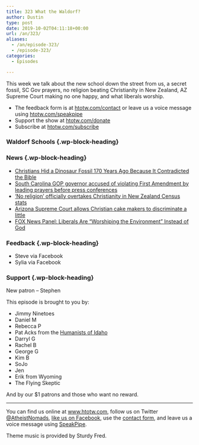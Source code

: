 ```yaml
---
title: 323 What the Waldorf?
author: Dustin
type: post
date: 2019-10-02T04:11:18+00:00
url: /an/323/
aliases:
  - /an/episode-323/
  - /episode-323/
categories:
  - Episodes

---
```

<div id="buzzsprout-player-10552786"></div><script src="https://www.buzzsprout.com/1983601/10552786-323-what-the-waldorf.js?container_id=buzzsprout-player-10552786&player=small" type="text/javascript" charset="utf-8"></script>

This week we talk about the new school down the street from us, a secret fossil, SC Gov prayers, no religion beating Christianity in New Zealand, AZ Supreme Court making no one happy, and what liberals worship.

<!--more-->

 * The feedback form is at [htotw.com/contact](https://htotw.com/contact) or leave us a voice message using <a href="https://htotw.com/speakpipe" target="_blank" rel="noopener noreferrer">htotw.com/speakpipe</a>
 * Support the show at <a href="https://htotw.com/donate" target="_blank" rel="noopener noreferrer">htotw.com/donate</a>
 * Subscribe at <a href="https://htotw.com/subscribe" target="_blank" rel="noopener noreferrer">htotw.com/subscribe</a>

### Waldorf Schools {.wp-block-heading}

### News {.wp-block-heading}

  * [Christians Hid a Dinosaur Fossil 170 Years Ago Because It Contradicted the Bible][1]
  * [South Carolina GOP governor accused of violating First Amendment by leading prayers before press conferences][2]
  * [‘No religion’ officially overtakes Christianity in New Zealand Census stats][3]
  * [Arizona Supreme Court allows Christian cake makers to discriminate a little][4]
  * [FOX News Panel: Liberals Are “Worshiping the Environment” Instead of God][5]

### Feedback {.wp-block-heading}

  * Steve via Facebook
  * Sylia via Facebook

### Support {.wp-block-heading}

New patron &#8211; Stephen

This episode is brought to you by:

  * Jimmy Ninetoes
  * Daniel M
  * Rebecca P
  * Pat Acks from the <a href="https://www.humanistsofidaho.org" target="_blank" rel="noopener noreferrer">Humanists of Idaho</a>
  * Darryl G
  * Rachel B
  * George G
  * Kim B
  * SoJo
  * Jen
  * Erik from Wyoming
  * The Flying Skeptic

And by our $1 patrons and those who want no reward.

<hr class="wp-block-separator" />

You can find us online at <a href="https://www.htotw.com/" target="_blank" rel="noopener noreferrer">www.htotw.com</a>, follow us on Twitter <a href="https://htotw.com/twitter" target="_blank" rel="noopener noreferrer">@AtheistNomads</a>, <a href="https://htotw.com/facebook" target="_blank" rel="noopener noreferrer">like us on Facebook</a>, use the [contact form](https://htotw.com/contact), and leave us a voice message using <a href="https://htotw.com/speakpipe" target="_blank" rel="noopener noreferrer">SpeakPipe</a>.

Theme music is provided by Sturdy Fred.

 [1]: https://friendlyatheist.patheos.com/2019/09/27/christians-hid-a-dinosaur-fossil-170-years-ago-because-it-contradicted-the-bible/
 [2]: https://thehill.com/homenews/state-watch/463214-south-carolina-gop-governor-accused-of-violating-first-amendment-by
 [3]: https://www.tvnz.co.nz/one-news/new-zealand/no-religion-officially-overtakes-christianity-in-new-zealand-census-stats
 [4]: https://religionnews.com/2019/09/23/arizona-supreme-court-gives-christian-artists-a-lot-less-than-they-asked-for/
 [5]: https://friendlyatheist.patheos.com/2019/09/22/fox-news-panel-liberals-are-worshipping-the-environment-instead-of-god/
